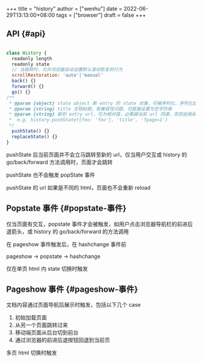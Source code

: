 +++
title = "history"
author = ["wenhu"]
date = 2022-06-29T13:13:00+08:00
tags = ["browser"]
draft = false
+++

## API {#api}

```js

class History {
  readonly length
  readonly state
  // 当跳转时，允许浏览器自动设置默认滚动恢复的行为
  scrollRestoration: 'auto'|'manual'
  back() {}
  forward() {}
  go() {}
/**
 * @param {object} state object 新 entry 的 state 对象，可被序列化，序列化后不超过 640 k
 * @param {string} title 文档标题，有兼容性问题，可直接设置为空字符串
 * @param {string} 新的 entry url，可为相对值，必需跟当前 url 同源，否则会抛异常
 *  e.g. history.pushState({foo: 'foo'}, 'title', '?page=1')
 */
  pushState() {}
  replaceState() {}
}
```

pushState 后当前页面并不会立马跳转至新的 url，仅当用户交互或 history 的 go/back/forward 方法调用时，页面才会跳转

pushState 也不会触发 popState 事件

pushState 的 url 如果是不同的 html，页面也不会重新 reload


## Popstate 事件 {#popstate-事件}

仅当页面有交互，popstate 事件才会被触发，如用户点击浏览器导航栏的前进后退箭头，或 history 的 go/back/forward 的方法调用

在 pageshow 事件触发后，在 hashchange 事件前

pageshow -&gt; popstate -&gt; hashchange

仅在单页 html 内 state 切换时触发


## Pageshow 事件 {#pageshow-事件}

文档内容通过页面导航后展示时触发，包括以下几个 case

1.  初始加载页面
2.  从另一个页面跳转过来
3.  移动端页面从后台切到前台
4.  通过浏览器的前进后退按钮回退到当前页

多页 html 切换时触发
